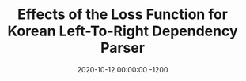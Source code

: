 ---
title:          "Effects of the Loss Function for Korean Left-To-Right Dependency Parser"
date:           2020-10-12 00:00:00 -1200
selected:       false
pub:            "HCLT 2020"
pub_date:       "2020"
cover:          /assets/images/empty_300x200.png
authors:
- Jinu Lee
- Maengsik Choi
- Chunghee Lee
- Yeonsoo Lee
links:
  Paper: https://koreascience.kr/article/CFKO202030060889868.pdf
---